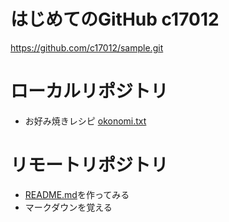 # はじめてのGitHub  c17012
<https://github.com/c17012/sample.git>

# ローカルリポジトリ
* お好み焼きレシピ  [okonomi.txt](okonomi.txt)

# リモートリポジトリ
* [README.md](README.md)を作ってみる
* マークダウンを覚える